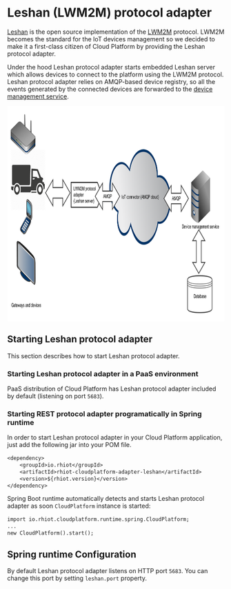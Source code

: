 # Leshan (LWM2M) protocol adapter

[Leshan](https://projects.eclipse.org/projects/iot.leshan) is the
open source implementation of the [LWM2M](https://en.wikipedia.org/wiki/OMA_LWM2M) protocol. LWM2M becomes the standard
for the IoT devices management so we decided to make it a first-class citizen of Cloud Platform by providing the
Leshan protocol adapter.

Under the hood Leshan protocol adapter starts embedded Leshan server which allows devices to connect to the platform
using the LWM2M protocol. Leshan protocol adapter relies on AMQP-based device registry, so all the events generated
by the connected devices are forwarded to the [device management service](../services/device_management.md).

<img src="rhiot_cloud_platform_adapter_leshan.png" align="center" height="500">

## Starting Leshan protocol adapter

This section describes how to start Leshan protocol adapter.

### Starting Leshan protocol adapter in a PaaS environment

PaaS distribution of Cloud Platform has Leshan protocol adapter included by default (listening on port `5683`).

### Starting REST protocol adapter programatically in Spring runtime

In order to start Leshan protocol adapter in your Cloud Platform application, just add the following jar into your POM file.

    <dependency>
        <groupId>io.rhiot</groupId>
    	<artifactId>rhiot-cloudplatform-adapter-leshan</artifactId>
    	<version>${rhiot.version}</version>
    </dependency>

Spring Boot runtime automatically detects and starts Leshan protocol adapter as soon `CloudPlatform` instance is started:

    import io.rhiot.cloudplatform.runtime.spring.CloudPlatform;
    ...
    new CloudPlatform().start();

## Spring runtime Configuration

By default Leshan protocol adapter listens on HTTP port `5683`. You can change this port by setting `leshan.port` property.
